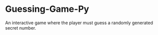 # Guessing-Game-Py
An interactive game where the player must guess a randomly generated secret number.
